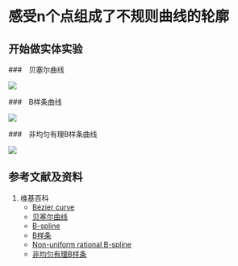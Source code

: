# 感受n个点组成了不规则曲线的轮廓

## 开始做实体实验

###　贝塞尔曲线

![](/images/函数与解析几何/在2维坐标纸上感受n个点组成了任意形状的轮廓/感受n个点组成了不规则曲线的轮廓/1a1.jpg)

###　B样条曲线

![](/images/函数与解析几何/在2维坐标纸上感受n个点组成了任意形状的轮廓/感受n个点组成了不规则曲线的轮廓/2a1.jpg)

###　非均匀有理B样条曲线

![](/images/函数与解析几何/在2维坐标纸上感受n个点组成了任意形状的轮廓/感受n个点组成了不规则曲线的轮廓/3a1.jpg)

## 参考文献及资料

1. 维基百科
	- [Bézier curve](https://en.wikipedia.org/wiki/B%C3%A9zier_curve) 
	- [贝塞尔曲线](https://zh.wikipedia.org/wiki/%E8%B2%9D%E8%8C%B2%E6%9B%B2%E7%B7%9A) 
	- [B-spline](https://en.wikipedia.org/wiki/B-spline) 
	- [B样条](https://zh.wikipedia.org/wiki/B%E6%A0%B7%E6%9D%A1) 
	- [Non-uniform rational B-spline](https://en.wikipedia.org/wiki/Non-uniform_rational_B-spline) 
	- [非均匀有理B样条](https://zh.wikipedia.org/wiki/%E9%9D%9E%E5%9D%87%E5%8C%80%E6%9C%89%E7%90%86B%E6%A0%B7%E6%9D%A1) 


